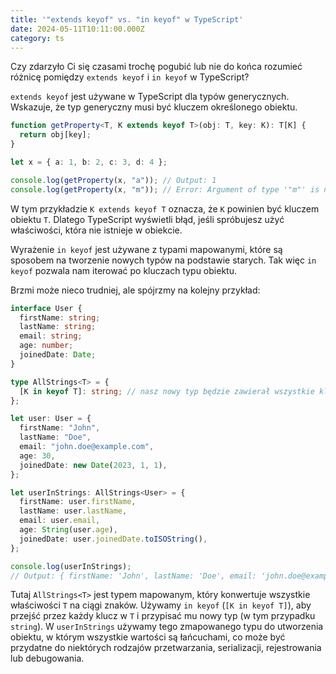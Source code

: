 ```yaml
---
title: '"extends keyof" vs. "in keyof" w TypeScript'
date: 2024-05-11T10:11:00.000Z
category: ts
---
```


Czy zdarzyło Ci się czasami trochę pogubić lub nie do końca rozumieć różnicę pomiędzy `extends keyof` i `in keyof` w TypeScript?

`extends keyof` jest używane w TypeScript dla typów generycznych. Wskazuje, że typ generyczny musi być kluczem określonego obiektu.

```typescript
function getProperty<T, K extends keyof T>(obj: T, key: K): T[K] {
  return obj[key];
}

let x = { a: 1, b: 2, c: 3, d: 4 };

console.log(getProperty(x, "a")); // Output: 1
console.log(getProperty(x, "m")); // Error: Argument of type '"m"' is not assignable to parameter of type '"a" | "b" | "c" | "d"'.
```

W tym przykładzie `K extends keyof T` oznacza, że `K` powinien być kluczem obiektu `T`. Dlatego TypeScript wyświetli błąd, jeśli spróbujesz użyć właściwości, która nie istnieje w obiekcie.

Wyrażenie `in keyof` jest używane z typami mapowanymi, które są sposobem na tworzenie nowych typów na podstawie starych. Tak więc `in keyof` pozwala nam iterować po kluczach typu obiektu.

Brzmi może nieco trudniej, ale spójrzmy na kolejny przykład:

```typescript
interface User {
  firstName: string;
  lastName: string;
  email: string;
  age: number;
  joinedDate: Date;
}

type AllStrings<T> = {
  [K in keyof T]: string; // nasz nowy typ będzie zawierał wszystkie klucze z T
};

let user: User = {
  firstName: "John",
  lastName: "Doe",
  email: "john.doe@example.com",
  age: 30,
  joinedDate: new Date(2023, 1, 1),
};

let userInStrings: AllStrings<User> = {
  firstName: user.firstName,
  lastName: user.lastName,
  email: user.email,
  age: String(user.age),
  joinedDate: user.joinedDate.toISOString(),
};

console.log(userInStrings);
// Output: { firstName: 'John', lastName: 'Doe', email: 'john.doe@example.com', age: '30', joinedDate: '2023-02-01T00:00:00.000Z' }
```

Tutaj `AllStrings<T>` jest typem mapowanym, który konwertuje wszystkie właściwości `T` na ciągi znaków. Używamy `in keyof` (`[K in keyof T]`), aby przejść przez każdy klucz w `T` i przypisać mu nowy typ (w tym przypadku `string`). W `userInStrings` używamy tego zmapowanego typu do utworzenia obiektu, w którym wszystkie wartości są łańcuchami, co może być przydatne do niektórych rodzajów przetwarzania, serializacji, rejestrowania lub debugowania.
